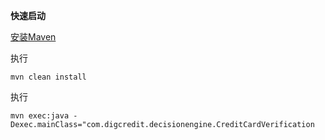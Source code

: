 **快速启动**

[安装Maven](https://maven.apache.org/install.html)

执行

`mvn clean install`

执行

`mvn exec:java -Dexec.mainClass="com.digcredit.decisionengine.CreditCardVerification`